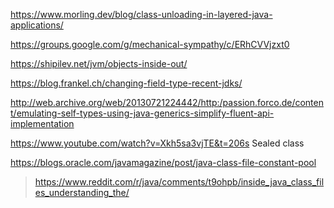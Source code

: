 https://www.morling.dev/blog/class-unloading-in-layered-java-applications/

https://groups.google.com/g/mechanical-sympathy/c/ERhCVVjzxt0

https://shipilev.net/jvm/objects-inside-out/

https://blog.frankel.ch/changing-field-type-recent-jdks/

http://web.archive.org/web/20130721224442/http:/passion.forco.de/content/emulating-self-types-using-java-generics-simplify-fluent-api-implementation

https://www.youtube.com/watch?v=Xkh5sa3vjTE&t=206s Sealed class

https://blogs.oracle.com/javamagazine/post/java-class-file-constant-pool
> https://www.reddit.com/r/java/comments/t9ohpb/inside_java_class_files_understanding_the/
